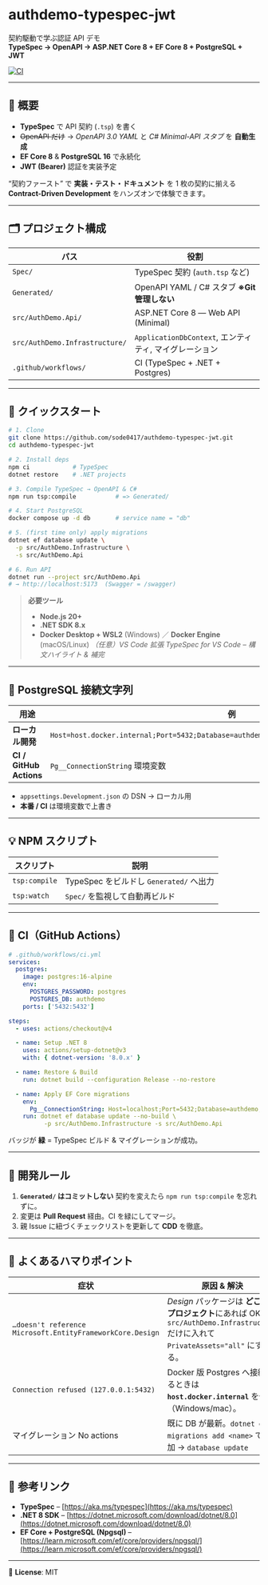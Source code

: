 # authdemo-typespec-jwt

契約駆動で学ぶ認証 API デモ  
**TypeSpec → OpenAPI → ASP.NET Core 8 + EF Core 8 + PostgreSQL + JWT**

[![CI](https://github.com/sode0417/authdemo-typespec-jwt/actions/workflows/ci.yml/badge.svg)](https://github.com/sode0417/authdemo-typespec-jwt/actions/workflows/ci.yml)

---

## 📖 概要

* **TypeSpec** で API 契約 (`.tsp`) を書く  
* ~~OpenAPI だけ~~ → *OpenAPI 3.0 YAML* と *C# Minimal-API スタブ* を **自動生成**  
* **EF Core 8** & **PostgreSQL 16** で永続化  
* **JWT (Bearer)** 認証を実装予定

“契約ファースト” で **実装・テスト・ドキュメント** を 1 枚の契約に揃える  
**Contract-Driven Development** をハンズオンで体験できます。

---

## 🗂️ プロジェクト構成

| パス | 役割 |
|------|------|
| `Spec/` | TypeSpec 契約 (`auth.tsp` など) |
| `Generated/` | OpenAPI YAML / C# スタブ **※Git 管理しない** |
| `src/AuthDemo.Api/` | ASP.NET Core 8 ― Web API (Minimal) |
| `src/AuthDemo.Infrastructure/` | `ApplicationDbContext`, エンティティ, マイグレーション |
| `.github/workflows/` | CI (TypeSpec + .NET + Postgres) |

---

## 🚀 クイックスタート

```bash
# 1. Clone
git clone https://github.com/sode0417/authdemo-typespec-jwt.git
cd authdemo-typespec-jwt

# 2. Install deps
npm ci            # TypeSpec
dotnet restore    # .NET projects

# 3. Compile TypeSpec → OpenAPI & C#
npm run tsp:compile           # => Generated/

# 4. Start PostgreSQL
docker compose up -d db       # service name = "db"

# 5. (first time only) apply migrations
dotnet ef database update \
  -p src/AuthDemo.Infrastructure \
  -s src/AuthDemo.Api

# 6. Run API
dotnet run --project src/AuthDemo.Api
# → http://localhost:5173  (Swagger = /swagger)
````

> **必要ツール**
>
> * **Node.js 20+**
> * **.NET SDK 8.x**
> * **Docker Desktop + WSL2** (Windows) ／ **Docker Engine** (macOS/Linux)
>   *（任意）VS Code 拡張 *TypeSpec for VS Code* – 構文ハイライト & 補完*

---

## 🐘 PostgreSQL 接続文字列

| 用途                      | 例                                                                                           | 補足                                                                                  |
| ----------------------- | ------------------------------------------------------------------------------------------- | ----------------------------------------------------------------------------------- |
| **ローカル開発**              | `Host=host.docker.internal;Port=5432;Database=authdemo;Username=postgres;Password=postgres` | Docker Desktop から Windows ホストへ                                                      |
| **CI / GitHub Actions** | `Pg__ConnectionString` 環境変数                                                                 | 例: `Host=localhost;Port=5432;Database=authdemo;Username=postgres;Password=postgres` |

* `appsettings.Development.json` の DSN → ローカル用
* **本番 / CI** は環境変数で上書き

---

## 💡 NPM スクリプト

| スクリプト         | 説明                              |
| ------------- | ------------------------------- |
| `tsp:compile` | TypeSpec をビルドし `Generated/` へ出力 |
| `tsp:watch`   | `Spec/` を監視して自動再ビルド             |

---

## 🤖 CI（GitHub Actions）

```yaml
# .github/workflows/ci.yml
services:
  postgres:
    image: postgres:16-alpine
    env:
      POSTGRES_PASSWORD: postgres
      POSTGRES_DB: authdemo
    ports: ['5432:5432']

steps:
  - uses: actions/checkout@v4

  - name: Setup .NET 8
    uses: actions/setup-dotnet@v3
    with: { dotnet-version: '8.0.x' }

  - name: Restore & Build
    run: dotnet build --configuration Release --no-restore

  - name: Apply EF Core migrations
    env:
      Pg__ConnectionString: Host=localhost;Port=5432;Database=authdemo;Username=postgres;Password=postgres
    run: dotnet ef database update --no-build \
          -p src/AuthDemo.Infrastructure -s src/AuthDemo.Api
```

バッジが **緑** = TypeSpec ビルド & マイグレーションが成功。

---

## 📏 開発ルール

1. **`Generated/` はコミットしない**
   契約を変えたら `npm run tsp:compile` を忘れずに。
2. 変更は **Pull Request** 経由。CI を緑にしてマージ。
3. 親 Issue に紐づくチェックリストを更新して **CDD** を徹底。

---

## 📝 よくあるハマりポイント

| 症状                                                        | 原因 & 解決                                                                                                     |
| --------------------------------------------------------- | ----------------------------------------------------------------------------------------------------------- |
| `…doesn't reference Microsoft.EntityFrameworkCore.Design` | *Design* パッケージは **どこか 1 プロジェクト**にあれば OK。<br>`src/AuthDemo.Infrastructure` だけに入れて `PrivateAssets="all"` にする。 |
| `Connection refused (127.0.0.1:5432)`                     | Docker 版 Postgres へ接続するときは **`host.docker.internal`** を使う（Windows/mac）。                                     |
| マイグレーション No actions                                       | 既に DB が最新。`dotnet ef migrations add <name>` で追加 → `database update`                                         |

---

## 🔗 参考リンク

* **TypeSpec** – [https://aka.ms/typespec](https://aka.ms/typespec)
* **.NET 8 SDK** – [https://dotnet.microsoft.com/download/dotnet/8.0](https://dotnet.microsoft.com/download/dotnet/8.0)
* **EF Core + PostgreSQL (Npgsql)** – [https://learn.microsoft.com/ef/core/providers/npgsql/](https://learn.microsoft.com/ef/core/providers/npgsql/)

---

📄 **License**: MIT